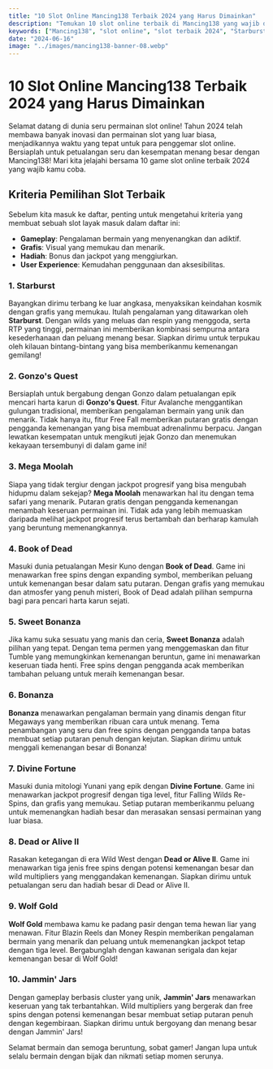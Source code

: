 ```yaml
---
title: "10 Slot Online Mancing138 Terbaik 2024 yang Harus Dimainkan"
description: "Temukan 10 slot online terbaik di Mancing138 yang wajib dimainkan tahun 2024."
keywords: ["Mancing138", "slot online", "slot terbaik 2024", "Starburst", "Gonzo's Quest", "Mega Moolah", "Book of Dead", "Sweet Bonanza", "Bonanza", "Divine Fortune", "Dead or Alive II", "Wolf Gold", "Jammin' Jars"]
date: "2024-06-16"
image: "../images/mancing138-banner-08.webp"
---
```


# 10 Slot Online Mancing138 Terbaik 2024 yang Harus Dimainkan

Selamat datang di dunia seru permainan slot online! Tahun 2024 telah membawa banyak inovasi dan permainan slot yang luar biasa, menjadikannya waktu yang tepat untuk para penggemar slot online. Bersiaplah untuk petualangan seru dan kesempatan menang besar dengan Mancing138! Mari kita jelajahi bersama 10 game slot online terbaik 2024 yang wajib kamu coba.

## Kriteria Pemilihan Slot Terbaik

Sebelum kita masuk ke daftar, penting untuk mengetahui kriteria yang membuat sebuah slot layak masuk dalam daftar ini:

- **Gameplay**: Pengalaman bermain yang menyenangkan dan adiktif.
- **Grafis**: Visual yang memukau dan menarik.
- **Hadiah**: Bonus dan jackpot yang menggiurkan.
- **User Experience**: Kemudahan penggunaan dan aksesibilitas.

### 1. Starburst

Bayangkan dirimu terbang ke luar angkasa, menyaksikan keindahan kosmik dengan grafis yang memukau. Itulah pengalaman yang ditawarkan oleh **Starburst**. Dengan wilds yang meluas dan respin yang menggoda, serta RTP yang tinggi, permainan ini memberikan kombinasi sempurna antara kesederhanaan dan peluang menang besar. Siapkan dirimu untuk terpukau oleh kilauan bintang-bintang yang bisa memberikanmu kemenangan gemilang!

### 2. Gonzo's Quest

Bersiaplah untuk bergabung dengan Gonzo dalam petualangan epik mencari harta karun di **Gonzo's Quest**. Fitur Avalanche menggantikan gulungan tradisional, memberikan pengalaman bermain yang unik dan menarik. Tidak hanya itu, fitur Free Fall memberikan putaran gratis dengan pengganda kemenangan yang bisa membuat adrenalinmu berpacu. Jangan lewatkan kesempatan untuk mengikuti jejak Gonzo dan menemukan kekayaan tersembunyi di dalam game ini!

### 3. Mega Moolah

Siapa yang tidak tergiur dengan jackpot progresif yang bisa mengubah hidupmu dalam sekejap? **Mega Moolah** menawarkan hal itu dengan tema safari yang menarik. Putaran gratis dengan pengganda kemenangan menambah keseruan permainan ini. Tidak ada yang lebih memuaskan daripada melihat jackpot progresif terus bertambah dan berharap kamulah yang beruntung memenangkannya.

### 4. Book of Dead

Masuki dunia petualangan Mesir Kuno dengan **Book of Dead**. Game ini menawarkan free spins dengan expanding symbol, memberikan peluang untuk kemenangan besar dalam satu putaran. Dengan grafis yang memukau dan atmosfer yang penuh misteri, Book of Dead adalah pilihan sempurna bagi para pencari harta karun sejati.

### 5. Sweet Bonanza

Jika kamu suka sesuatu yang manis dan ceria, **Sweet Bonanza** adalah pilihan yang tepat. Dengan tema permen yang menggemaskan dan fitur Tumble yang memungkinkan kemenangan beruntun, game ini menawarkan keseruan tiada henti. Free spins dengan pengganda acak memberikan tambahan peluang untuk meraih kemenangan besar.

### 6. Bonanza

**Bonanza** menawarkan pengalaman bermain yang dinamis dengan fitur Megaways yang memberikan ribuan cara untuk menang. Tema penambangan yang seru dan free spins dengan pengganda tanpa batas membuat setiap putaran penuh dengan kejutan. Siapkan dirimu untuk menggali kemenangan besar di Bonanza!

### 7. Divine Fortune

Masuki dunia mitologi Yunani yang epik dengan **Divine Fortune**. Game ini menawarkan jackpot progresif dengan tiga level, fitur Falling Wilds Re-Spins, dan grafis yang memukau. Setiap putaran memberikanmu peluang untuk memenangkan hadiah besar dan merasakan sensasi permainan yang luar biasa.

### 8. Dead or Alive II

Rasakan ketegangan di era Wild West dengan **Dead or Alive II**. Game ini menawarkan tiga jenis free spins dengan potensi kemenangan besar dan wild multipliers yang menggandakan kemenangan. Siapkan dirimu untuk petualangan seru dan hadiah besar di Dead or Alive II.

### 9. Wolf Gold

**Wolf Gold** membawa kamu ke padang pasir dengan tema hewan liar yang menawan. Fitur Blazin Reels dan Money Respin memberikan pengalaman bermain yang menarik dan peluang untuk memenangkan jackpot tetap dengan tiga level. Bergabunglah dengan kawanan serigala dan kejar kemenangan besar di Wolf Gold!

### 10. Jammin' Jars

Dengan gameplay berbasis cluster yang unik, **Jammin' Jars** menawarkan keseruan yang tak terbantahkan. Wild multipliers yang bergerak dan free spins dengan potensi kemenangan besar membuat setiap putaran penuh dengan kegembiraan. Siapkan dirimu untuk bergoyang dan menang besar dengan Jammin' Jars!

Selamat bermain dan semoga beruntung, sobat gamer! Jangan lupa untuk selalu bermain dengan bijak dan nikmati setiap momen serunya.
